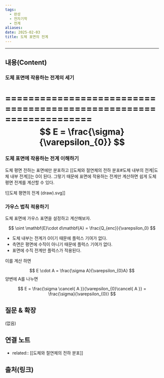 ```yaml
---
tags:
  - 완성
  - 전자기학
  - 전계
aliases: 
date: 2025-02-03
title: 도체 표면의 전계
---
```


---

## 내용(Content)

### 도체 표면에 작용하는 전계의 세기

===================================================================
$$
E = \frac{\sigma}{\varepsilon_{0}}
$$
===================================================================

### 도체 표면에 작용하는 전계 이해하기

도체 평면 전하는 표면에만 분포하고 [[도체와 절연체의 전하 분포#도체 내부의 전계|도체 내부 전계]]는 0이 된다. 그렇기 때문에 표면에 작용하는 전계만 계산하면 쉽게 도체 평면 전계를 계산할 수 있다.

![[도체 평면의 전계 (draw).svg]]

### 가우스 법칙 적용하기

도체 표면에 가우스 표면을 설정하고 계산해보자.

$$
\oint \mathbf{E}\cdot d\mathbf{A} = \frac{Q_{enc}}{\varepsilon_0}
$$

- 도체 내부는 전계가 0이기 때문에 플럭스 기여가 없다.
- 측면은 평면에 수직이 아니기 때문에 플럭스 기여가 없다.
- 표면에 수직 전계만 플럭스가 적용된다.

이를 계산 하면 

$$
E \cdot A = \frac{\sigma A}{\varepsilon_{0}A}
$$
양변에 A를 나누면

$$
E = \frac{\sigma \cancel{ A }}{\varepsilon_{0}\cancel{ A }} = \frac{\sigma}{\varepsilon_{0}}
$$

## 질문 & 확장

(없음)

## 연결 노트

- related:: [[도체와 절연체의 전하 분포]]

## 출처(링크)





